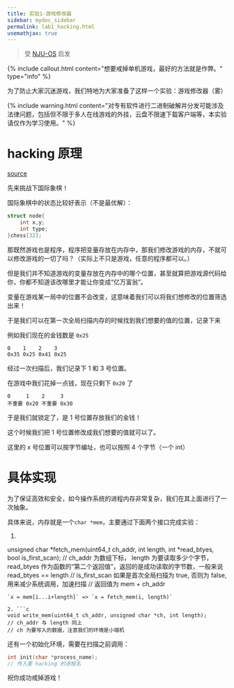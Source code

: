 ```yaml
---
title: 实验1-游戏修改器
sidebar: mydoc_sidebar
permalink: lab1_hacking.html
usemathjax: true
---
```


<link href="../css/chessboard.css" rel="stylesheet">

> 受 [NJU-OS](http://jyywiki.cn/OS/2022/) 启发

{% include callout.html content="想要戒掉单机游戏，最好的方法就是作弊。" type="info" %}

为了防止大家沉迷游戏，我们特地为大家准备了这样一个实验：游戏修改器（雾）

{% include warning.html content="对专有软件进行二进制破解并分发可能涉及法律问题，包括但不限于多人在线游戏的外挂，云盘不限速下载客户端等，本实验请仅作为学习使用。" %}

# hacking 原理

[source](https://github.com/moroshko/chessboard)
<div id="board"></div>

<script src="../js/chess.js"></script>
<script src="../js/chessboard.js"></script>
<script src="../js/app.js"></script>

先来挑战下国际象棋！

国际象棋中的状态比较好表示（不是最优解）：

```c
struct node{
    int x,y;
    int type;
}chess[32];
```

那既然游戏也是程序，程序把变量存放在内存中，那我们修改游戏的内存，不就可以修改游戏的一切了吗？（实际上不只是游戏，任意的程序都可以。）

但是我们并不知道游戏的变量存放在内存中的哪个位置，甚至就算把游戏源代码给你，你都不知道该改哪里才能让你变成“亿万富翁”。

变量在游戏某一局中的位置不会改变，这意味着我们可以将我们想修改的位置筛选出来！

于是我们可以在第一次全局扫描内存的时候找到我们想要的值的位置，记录下来

例如我们现在的金钱数是 `0x25` 

```
0    1    2    3
0x35 0x25 0x41 0x25
```

经过一次扫描后，我们记录下 1 和 3 号位置。

在游戏中我们花掉一点钱，现在只剩下 `0x20` 了

```
0     1    2     3
不重要 0x20 不重要 0x30
```

于是我们就锁定了，是 1 号位置存放我们的金钱！

这个时候我们把 1 号位置修改成我们想要的值就可以了。

这里的 x 号位置可以按字节编址，也可以按照 4 个字节（一个 int）

# 具体实现

为了保证高效和安全，如今操作系统的进程内存非常复杂，我们在其上面进行了一次抽象。

具体来说，内存就是一个`char *mem`，主要通过下面两个接口完成实验：

1. ```c
unsigned char *fetch_mem(uint64_t ch_addr, int length, int *read_btyes, bool is_first_scan);
// ch_addr 为数组下标， length 为要读取多少个字节，read_btyes 作为函数的“第二个返回值”，返回的是成功读取的字节数，一般来说 read_btyes == length
// is_first_scan 如果是首次全局扫描为 true, 否则为 false, 用来减少系统调用，加速扫描
// 返回值为 mem + ch_addr
```
`x = mem[i...i+length]` => `x = fetch_mem(i, length)`

2. ```c
void write_mem(uint64_t ch_addr, unsigned char *ch, int length);
// ch_addr 与 length 同上
// ch 为要写入的数据，注意我们的环境是小端机
```

还有一个初始化环境，需要在扫描之前调用：

```c
int init(char *process_name);
// 传入要 hacking 的进程名
```

祝你成功戒掉游戏！